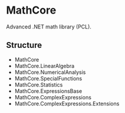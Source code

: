 # MathCore
Advanced .NET math library (PCL).

## Structure
* MathCore
* MathCore.LinearAlgebra
* MathCore.NumericalAnalysis
* MathCore.SpecialFunctions
* MathCore.Statistics
* MathCore.ExpressionsBase
* MathCore.ComplexExpressions
* MathCore.ComplexExpressions.Extensions
